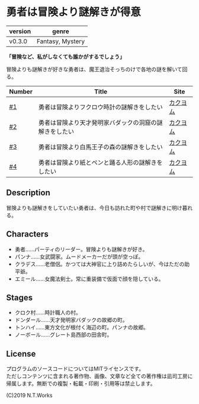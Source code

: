 # 勇者は冒険より謎解きが得意

| version | genre |
| --- | --- |
| v0.3.0 | Fantasy, Mystery |

**「冒険など、私がしなくても誰かがするでしょう」**

冒険よりも謎解きが好きな勇者は、魔王退治そっちのけで各地の謎を解いて回る。

| Number | Title | Site |
| --- | --- | --- |
| [#1](story1/README.md) | 勇者は冒険よりフクロウ時計の謎解きをしたい | [カクヨム](https://kakuyomu.jp/works/1177354054888763621) |
| [#2](story2/README.md) | 勇者は冒険より天才発明家バダックの洞窟の謎解きをしたい | [カクヨム](https://kakuyomu.jp/works/1177354054888805759) |
| [#3](story3/README.md) | 勇者は冒険より白馬王子の森の謎解きをしたい | [カクヨム](https://kakuyomu.jp/works/1177354054888833245) |
| [#4](story4/README.md) | 勇者は冒険より紙とペンと踊る人形の謎解きをしたい | [カクヨム](https://kakyyomu.jp) |

## Description

冒険よりも謎解きをしていたい勇者は、今日も訪れた町や村で謎解きに明け暮れる。

## Characters

- 勇者……パーティのリーダー。冒険よりも謎解きが好き。
- パンナ……女武闘家。ムードメーカーだが頭が空っぽ。
- クラデス……老僧侶。かつては大神官に上り詰めたらしいが、今はただの助平爺。
- エミール……女魔法剣士。常に重装備で仮面で顔を隠している。

## Stages

- クロク村……時計職人の村。
- ドンダール……天才発明家バダックの故郷の町。
- トンハイ……東方文化が根付く海辺の町。パンナの故郷。
- ノーボール……グレート島西部の田舎町。

## License

プログラムのソースコードについてはMITライセンスです。  
ただしコンテンツに含まれる著作物、画像、文章など全ての著作権は凪司工房に帰属します。無断での複製・転載・印刷・引用等は禁止します。

(C)2019 N.T.Works

